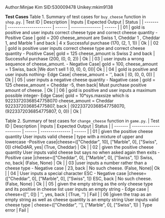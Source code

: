 Author:Minjae Kim
SID:530009478
Unikey:mkim9138


**Test Cases**
Table 1. Summary of test cases for `buy_cheese` function in `shop.py`. 
| Test ID | Description                    | Inputs                            | Expected Output                | Status |
| ------- | ----------------------         | ------                            | ---------------                | ------ |
| 01      | gold is positive and user 
            inputs correct 
            cheese type and 
            correct cheese quantity 
            - Positive Case                | gold = 200
                                            cheese_amount are Swiss 1, Cheddar 1
                                            , Cheddar 1, and Marble 1 and back | 4 x Successful purchase 
                                                                                (170, (2, 1, 1))                |  Ok      |
| 02      | gold is positive 
            user inputs correct 
            cheese type and correct 
            cheese quantity - Positive Case| gold = 125 
                                            cheese_amount is Swiss 2 and back   |  Successful purchase 
                                                                                    (200, (0, 0, 2))            |  Ok      |
| 03      | user inputs a wrong sequence 
            of cheese_amount. - Negative Case| gold = 100, 
                                                cheese_amount = 1 Swiss, back   |We don't sell 1   (0, (0, 0, 0))|   Ok     |
| 04      | gold is positive and user inputs 
                        nothing- Edge Case| cheese_amount = '', back            | (0, (0, 0, 0))                |   Ok     |
| 05      | user inputs a negative cheese 
            quantity - Nagative case        | gold = 125 
                                            cheese_amount = Cheddar -5, then back| Must purchase 
                                                                                    positive amount of cheese. |  Ok      |
| 06      | gold is positive and user inputs 
        a maximum possible integer- Edge Case| gold = 10*sys.maxsize which is 92233720368547758070
                                            cheese_amount = Cheddar 
                                                            9223372036854775807, back | 
                                                                            (92233720368547758070,(9223372036854775807, 0, 0))      |    Ok    |

Table 2. Summary of test cases for `change_cheese` function in `game.py`.
| Test ID | Description                     | Inputs    | Expected Output       | Status |
| ------- | ----------------------          | ------    | ---------------       | ------ |
|   01    |  given the positive cheese 
          quantity User inputs valid cheese |
          type with a mixture of 
          upper and lowercase  -Positive case|cheese=(["Cheddar", 10], ["Marble", 0], ["Swiss", 0])
                                            cHeDdAR, yes|  (True, Cheddar)     |    Ok    |
|   02    |  given the positive cheese 
          quantity
          User inputs valid cheese 
          but says no when asked again then exits
                -Positive case              |cheese=(["Cheddar", 0], ["Marble", 0], ["Swiss", 1])
                                            Swiss, no, back|    (False, None)     |   Ok     |
|   03    |user inputs a number rather 
                than a cheese type 
                - Negative case
                                            | 23, back       | No such cheese.  (False, None)|  Ok      |
|   04    |
          User inputs a special character ESC
                - Negative case             |cheese=(["Cheddar", 0], ["Marble", 0], ["Swiss", 1]) 
                                              ESC, back     |   No such cheese.  (False, None)  | Ok       |
|   05    | given the empty string as the only cheese type and its positive
          in cheese list
          user inputs an empty string
            - Edge case                    | cheese=(['', 0])
                                           | '', yes, back | (True, '')                         |  Fail      |
|   06    |given the trap as an empty string
        as well as cheese quantity 
        is an empty string
        User inputs valid cheese type | cheese=(["Cheddar", ''], ["Marble", 0], ["Swiss", 1])
                                                                |  Type error                   | Fail       |